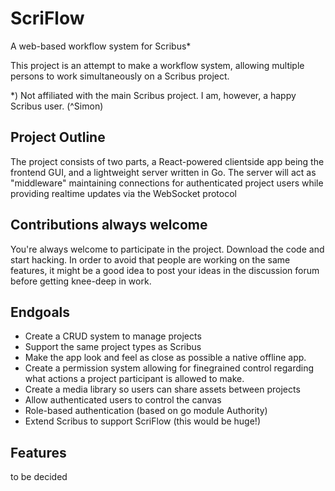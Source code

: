 # ScriFlow
A web-based workflow system for Scribus*

This project is an attempt to make a workflow system, allowing multiple persons to work simultaneously on a Scribus project.

*) Not affiliated with the main Scribus project. I am, however, a happy Scribus user. (^Simon) 

## Project Outline
The project consists of two parts, a React-powered clientside app being the frontend GUI, and a lightweight server written in Go. The server will act as "middleware" maintaining connections for authenticated project users while providing realtime updates via the WebSocket protocol

## Contributions always welcome
You're always welcome to participate in the project. Download the code and start hacking. In order to avoid that people are working on the same features,
it might be a good idea to post your ideas in the discussion forum before getting knee-deep in work.

## Endgoals
* Create a CRUD system to manage projects
* Support the same project types as Scribus
* Make the app look and feel as close as possible a native offline app.
* Create a permission system allowing for finegrained control regarding what actions a project participant is allowed to make.
* Create a media library so users can share assets between projects
* Allow authenticated users to control the canvas	
* Role-based authentication (based on go module Authority)
* Extend Scribus to support ScriFlow (this would be huge!)

## Features
to be decided
